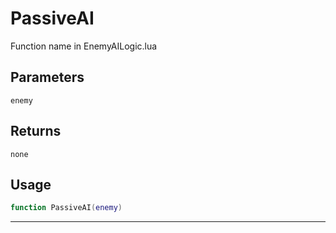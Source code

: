 # PassiveAI
Function name in EnemyAILogic.lua
## Parameters
`enemy`
## Returns
`none`
## Usage
```lua
function PassiveAI(enemy)
```
---
